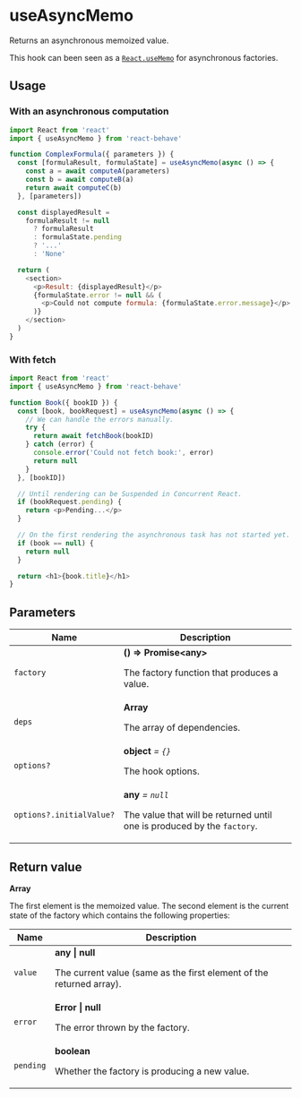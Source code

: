 # useAsyncMemo

Returns an asynchronous memoized value.

This hook can been seen as a [`React.useMemo`](https://reactjs.org/docs/hooks-reference.html#usememo) for asynchronous factories.

## Usage

### With an asynchronous computation

```js
import React from 'react'
import { useAsyncMemo } from 'react-behave'

function ComplexFormula({ parameters }) {
  const [formulaResult, formulaState] = useAsyncMemo(async () => {
    const a = await computeA(parameters)
    const b = await computeB(a)
    return await computeC(b)
  }, [parameters])

  const displayedResult =
    formulaResult != null
      ? formulaResult
      : formulaState.pending
      ? '...'
      : 'None'

  return (
    <section>
      <p>Result: {displayedResult}</p>
      {formulaState.error != null && (
        <p>Could not compute formula: {formulaState.error.message}</p>
      )}
    </section>
  )
}
```

### With fetch

```js
import React from 'react'
import { useAsyncMemo } from 'react-behave'

function Book({ bookID }) {
  const [book, bookRequest] = useAsyncMemo(async () => {
    // We can handle the errors manually.
    try {
      return await fetchBook(bookID)
    } catch (error) {
      console.error('Could not fetch book:', error)
      return null
    }
  }, [bookID])

  // Until rendering can be Suspended in Concurrent React.
  if (bookRequest.pending) {
    return <p>Pending...</p>
  }

  // On the first rendering the asynchronous task has not started yet.
  if (book == null) {
    return null
  }

  return <h1>{book.title}</h1>
}
```

## Parameters

<table>
  <thead>
    <tr>
      <th>Name</th>
      <th>Description</th>
    </tr>
  </thead>
  
  <tbody>
    <tr>
      <td><code>factory</code></td>
      <td>
        <strong>() => Promise&lt;any&gt;</strong>
        <p>The factory function that produces a value.</p>
      </td>
    </tr>
    <tr>
      <td><code>deps</code></td>
      <td>
        <strong>Array</strong>
        <p>The array of dependencies.</p>
      </td>
    </tr>
    <tr>
      <td><code>options?</code></td>
      <td>
        <strong>object</strong> <em>= <code>{}</code></em>
        <p>The hook options.</p>
      </td>
    </tr>
    <tr>
      <td><code>options?.initialValue?</code></td>
      <td>
        <strong>any</strong> <em>= <code>null</code></em>
        <p>
          The value that will be returned until one is produced by the
          <code>factory</code>.
        </p>
      </td>
    </tr>
  </tbody>
</table>

## Return value

**Array**

The first element is the memoized value.
The second element is the current state of the factory which contains the
following properties:

<table>
  <thead>
    <tr>
      <th>Name</th>
      <th>Description</th>
    </tr>
  </thead>

  <tbody>
    <tr>
      <td><code>value</code></td>
      <td>
        <strong>any | null</strong>
        <p>
          The current value (same as the first element of the returned array).
        </p>
      </td>
    </tr>
    <tr>
      <td><code>error</code></td>
      <td>
        <strong>Error | null</strong>
        <p>The error thrown by the factory.</p>
      </td>
    </tr>
    <tr>
      <td><code>pending</code></td>
      <td>
        <strong>boolean</strong>
        <p>Whether the factory is producing a new value.</p>
      </td>
    </tr>
  </tbody>
</table>
